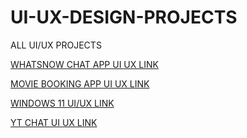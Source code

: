# UI-UX-DESIGN-PROJECTS
ALL UI/UX PROJECTS


[WHATSNOW CHAT APP UI UX LINK](https://www.figma.com/file/pRX81qXHACHcqDkoBRzz8i/Whatsapp-ui%2Fux?node-id=0%3A1&t=seQr9sFFe57A73Rw-1)

[MOVIE BOOKING APP UI UX LINK](https://www.figma.com/file/r1cJG5v0ykgkmYgXGkjWhG/Movie-App?node-id=0%3A1&t=Y0eTkWlxbih2S6y3-1)

[WINDOWS 11 UI/UX LINK]( https://www.figma.com/file/iaNVGEZiR7lgxGDwLT6p1N/windows-11?node-id=0%3A1&t=zPLyO9WDyTU6Ba7g-1)

[YT CHAT UI UX LINK](https://www.figma.com/file/CymzJuf0b8aR36lZK1nWm4/YOUTUBE-WITH-CHAT-OPTION?node-id=0%3A1&t=wVzQK1w2HaPxapAs-1)


